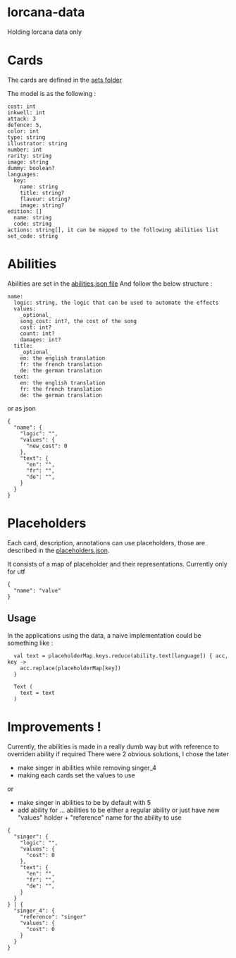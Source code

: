 # lorcana-data
Holding lorcana data only

# Cards

The cards are defined in the [sets folder](./sets/)

The model is as the following :

```
cost: int
inkwell: int
attack: 3
defence: 5,
color: int
type: string
illustrator: string
number: int
rarity: string
image: string
dummy: boolean?
languages:
  key:
    name: string
    title: string?
    flavour: string?
    image: string?
edition: []
  name: string
  code: string
actions: string[], it can be mapped to the following abilities list
set_code: string
```

# Abilities

Abilities are set in the [abilities.json file](./descriptions/abilities.json)
And follow the below structure :

```
name:
  logic: string, the logic that can be used to automate the effects
  values:
    _optional_
    song_cost: int?, the cost of the song
    cost: int?
    count: int?
    damages: int?
  title:
    _optional_
    en: the english translation
    fr: the french translation
    de: the german translation
  text:
    en: the english translation
    fr: the french translation
    de: the german translation
```

or as json

```
{
  "name": {
    "logic": "",
    "values": {
      "new_cost": 0
    },
    "text": {
      "en": "",
      "fr": "",
      "de": "",
    }
  }
}
```

# Placeholders

Each card, description, annotations can use placeholders, those are described in the [placeholders.json](./descriptions/placeholders.json).

It consists of a map of placeholder and their representations. Currently only for utf


```
{
  "name": "value"
}
```

## Usage

In the applications using the data, a naive implementation could be something like :

```
  val text = placeholderMap.keys.reduce(ability.text[language]) { acc, key ->
    acc.replace(placeholderMap[key])
  }

  Text (
    text = text
  )
```

# Improvements !

Currently, the abilities is made in a really dumb way but with reference to overriden ability if required
There were 2 obvious solutions, I chose the later

- make singer in abilities while removing singer_4
- making each cards set the values to use

or

- make singer in abilities to be by default with 5
- add ability for ... abilities to be either a regular ability or just have new "values" holder + "reference" name for the ability to use

```
{
  "singer": {
    "logic": "",
    "values": {
      "cost": 0
    },
    "text": {
      "en": "",
      "fr": "",
      "de": "",
    }
  }
} | {
  "singer_4": {
    "reference": "singer"
    "values": {
      "cost": 0
    }
  }
}

```